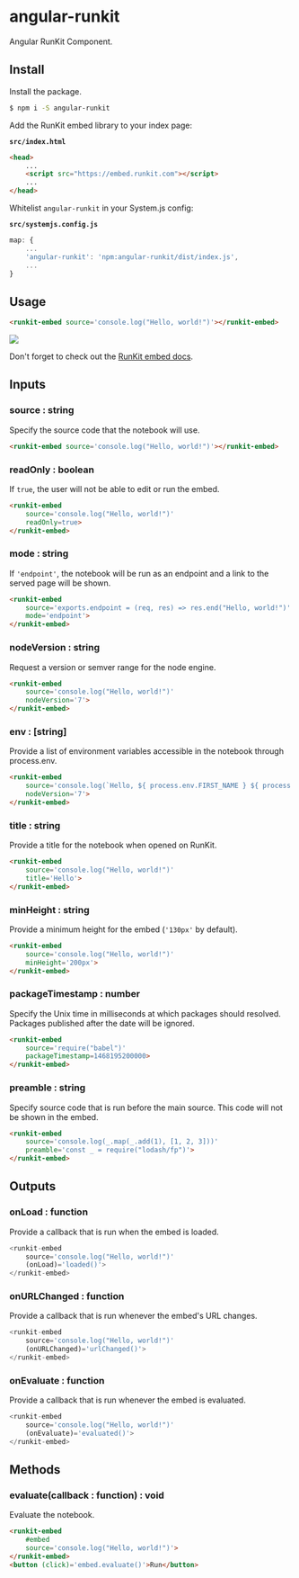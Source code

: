 # angular-runkit

Angular RunKit Component.

## Install

Install the package.

```sh
$ npm i -S angular-runkit
```

Add the RunKit embed library to your index page:

**`src/index.html`**
```html
<head>
    ...
    <script src="https://embed.runkit.com"></script>
    ...
</head>
```

Whitelist `angular-runkit` in your System.js config:

**`src/systemjs.config.js`**
```js
map: {
    ...
    'angular-runkit': 'npm:angular-runkit/dist/index.js',
    ...
}
```

## Usage

```html
<runkit-embed source='console.log("Hello, world!")'></runkit-embed>
```

![](http://i.imgur.com/7mH8e6o.png)

Don't forget to check out the [RunKit embed docs](https://runkit.com/docs/embed#options).

## Inputs

### source : string

Specify the source code that the notebook will use.

```html
<runkit-embed source='console.log("Hello, world!")'></runkit-embed>
```

### readOnly : boolean

If `true`, the user will not be able to edit or run the embed.

```html
<runkit-embed
    source='console.log("Hello, world!")'
    readOnly=true>
</runkit-embed>
```

### mode : string

If `'endpoint'`, the notebook will be run as an endpoint and a link to the served page will be shown.

```html
<runkit-embed
    source='exports.endpoint = (req, res) => res.end("Hello, world!")'
    mode='endpoint'>
</runkit-embed>
```

### nodeVersion : string

Request a version or semver range for the node engine.

```html
<runkit-embed
    source='console.log("Hello, world!")'
    nodeVersion='7'>
</runkit-embed>
```

### env : [string]

Provide a list of environment variables accessible in the notebook through process.env.

```html
<runkit-embed
    source='console.log(`Hello, ${ process.env.FIRST_NAME } ${ process.env.LAST_NAME }!`)'
    nodeVersion='7'>
</runkit-embed>
```

### title : string

Provide a title for the notebook when opened on RunKit.

```html
<runkit-embed
    source='console.log("Hello, world!")'
    title='Hello'>
</runkit-embed>
```

### minHeight : string

Provide a minimum height for the embed (`'130px'` by default).

```html
<runkit-embed
    source='console.log("Hello, world!")'
    minHeight='200px'>
</runkit-embed>
```

### packageTimestamp : number

Specify the Unix time in milliseconds at which packages should resolved. Packages published after the date will be ignored.

```html
<runkit-embed
    source='require("babel")'
    packageTimestamp=1468195200000>
</runkit-embed>
```

### preamble : string

Specify source code that is run before the main source. This code will not be shown in the embed.


```html
<runkit-embed
    source='console.log(_.map(_.add(1), [1, 2, 3]))'
    preamble='const _ = require("lodash/fp")'>
</runkit-embed>
```

## Outputs

### onLoad : function

Provide a callback that is run when the embed is loaded.

```js
<runkit-embed
    source='console.log("Hello, world!")'
    (onLoad)='loaded()'>
</runkit-embed>
```

### onURLChanged : function

Provide a callback that is run whenever the embed's URL changes.

```js
<runkit-embed
    source='console.log("Hello, world!")'
    (onURLChanged)='urlChanged()'>
</runkit-embed>
```

### onEvaluate : function

Provide a callback that is run whenever the embed is evaluated.

```js
<runkit-embed
    source='console.log("Hello, world!")'
    (onEvaluate)='evaluated()'>
</runkit-embed>
```

## Methods

### evaluate(callback : function) : void

Evaluate the notebook.

```html
<runkit-embed
    #embed
    source='console.log("Hello, world!")'>
</runkit-embed>
<button (click)='embed.evaluate()'>Run</button>
```

